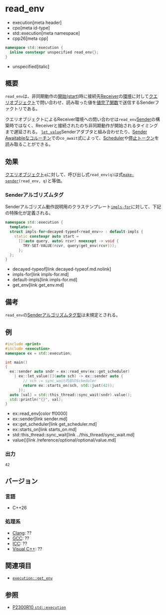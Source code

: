 # read_env
* execution[meta header]
* cpo[meta id-type]
* std::execution[meta namespace]
* cpp26[meta cpp]

```cpp
namespace std::execution {
  inline constexpr unspecified read_env{};
}
```
* unspecified[italic]

## 概要
`read_env`は、非同期動作の[開始(start)](start.md)時に接続先[Receiver](receiver.md)の[環境](../queryable.md)に対して[クエリオブジェクト](../queryable.md)で問い合わせ、読み取った値を[値完了関数](set_value.md)で送信するSenderファクトリである。

クエリオブジェクトによるReceiver環境への問い合わせは`read_env`[Sender](sender.md)の構築時ではなく、Receiverと接続されたのち非同期動作が開始されるタイミングまで遅延される。
[`let_value`](let_value.md)Senderアダプタと組み合わせたり、[Sender Awaitableなコルーチン](with_awaitable_senders.md.nolink)での`co_await`式によって、[Scheduler](get_scheduler.md)や[停止トークン](../get_stop_token.md)を読み取ることができる。


## 効果
[クエリオブジェクト](../queryable.md)`q`に対して、呼び出し式`read_env(q)`は式[`make-sender`](make-sender.md)`(read_env, q)`と等価。


### Senderアルゴリズムタグ
Senderアルゴリズム動作説明用のクラステンプレート[`impls-for`](impls-for.md)に対して、下記の特殊化が定義される。

```cpp
namespace std::execution {
  template<>
  struct impls-for<decayed-typeof<read_env>> : default-impls {
    static constexpr auto start =
      [](auto query, auto& rcvr) noexcept -> void {
        TRY-SET-VALUE(rcvr, query(get_env(rcvr)));
      };
  };
}
```
* decayed-typeof[link decayed-typeof.md.nolink]
* impls-for[link impls-for.md]
* default-impls[link impls-for.md]
* get_env[link get_env.md]


## 備考
`read_env`の[Senderアルゴリズムタグ型](tag_of_t.md)は未規定とされる。


## 例
```cpp example
#include <print>
#include <execution>
namespace ex = std::execution;

int main()
{
  ex::sender auto sndr = ex::read_env(ex::get_scheduler)
    | ex::let_value([](auto sch) -> ex::sender auto {
        // sch := sync_wait内部のScheduler
        return ex::starts_on(sch, std::just(42));
      });
  auto [val] = std::this_thread::sync_wait(sndr).value();
  std::println("{}", val);
}
```
* ex::read_env[color ff0000]
* ex::sender[link sender.md]
* ex::get_scheduler[link get_scheduler.md]
* ex::starts_on[link starts_on.md]
* std::this_thread::sync_wait[link ../this_thread/sync_wait.md]
* value()[link /reference/optional/optional/value.md]

### 出力
```
42
```


## バージョン
### 言語
- C++26

### 処理系
- [Clang](/implementation.md#clang): ??
- [GCC](/implementation.md#gcc): ??
- [ICC](/implementation.md#icc): ??
- [Visual C++](/implementation.md#visual_cpp): ??


## 関連項目
- [`execution::get_env`](read_env.md)


## 参照
- [P2300R10 `std::execution`](https://www.open-std.org/jtc1/sc22/wg21/docs/papers/2024/p2300r10.html)